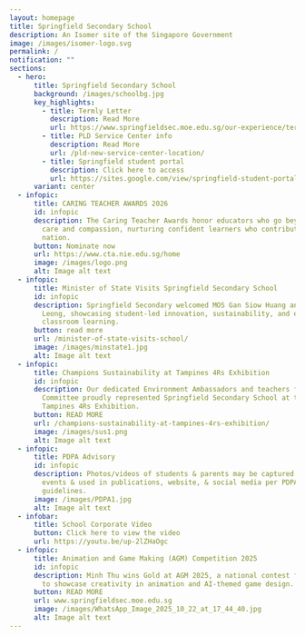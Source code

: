```yaml
---
layout: homepage
title: Springfield Secondary School
description: An Isomer site of the Singapore Government
image: /images/isomer-logo.svg
permalink: /
notification: ""
sections:
  - hero:
      title: Springfield Secondary School
      background: /images/schoolbg.jpg
      key_highlights:
        - title: Termly Letter
          description: Read More
          url: https://www.springfieldsec.moe.edu.sg/our-experience/termly-letter/
        - title: PLD Service Center info
          description: Read More
          url: /pld-new-service-center-location/
        - title: Springfield student portal
          description: Click here to access
          url: https://sites.google.com/view/springfield-student-portal
      variant: center
  - infopic:
      title: CARING TEACHER AWARDS 2026
      id: infopic
      description: The Caring Teacher Awards honor educators who go beyond duty with
        care and compassion, nurturing confident learners who contribute to our
        nation.
      button: Nominate now
      url: https://www.cta.nie.edu.sg/home
      image: /images/logo.png
      alt: Image alt text
  - infopic:
      title: Minister of State Visits Springfield Secondary School
      id: infopic
      description: Springfield Secondary welcomed MOS Gan Siow Huang and Mdm Sarah
        Leong, showcasing student-led innovation, sustainability, and engaging
        classroom learning.
      button: read more
      url: /minister-of-state-visits-school/
      image: /images/minstate1.jpg
      alt: Image alt text
  - infopic:
      title: Champions Sustainability at Tampines 4Rs Exhibition
      id: infopic
      description: Our dedicated Environment Ambassadors and teachers from the EcoSTEM
        Committee proudly represented Springfield Secondary School at the
        Tampines 4Rs Exhibition.
      button: READ MORE
      url: /champions-sustainability-at-tampines-4rs-exhibition/
      image: /images/sus1.png
      alt: Image alt text
  - infopic:
      title: PDPA Advisory
      id: infopic
      description: Photos/videos of students & parents may be captured during school
        events & used in publications, website, & social media per PDPA
        guidelines.
      image: /images/PDPA1.jpg
      alt: Image alt text
  - infobar:
      title: School Corporate Video
      button: Click here to view the video
      url: https://youtu.be/up-2lZHaOgc
  - infopic:
      title: Animation and Game Making (AGM) Competition 2025
      id: infopic
      description: Minh Thu wins Gold at AGM 2025, a national contest for CPA students
        to showcase creativity in animation and AI-themed game design.
      button: READ MORE
      url: www.springfieldsec.moe.edu.sg
      image: /images/WhatsApp_Image_2025_10_22_at_17_44_40.jpg
      alt: Image alt text
---
```

